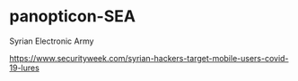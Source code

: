 # panopticon-SEA
Syrian Electronic Army

https://www.securityweek.com/syrian-hackers-target-mobile-users-covid-19-lures
